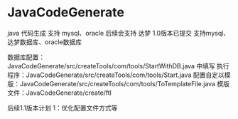# JavaCodeGenerate
java 代码生成 
支持 mysql、oracle 后续会支持 达梦
1.0版本已提交 支持mysql、达梦数据库、oracle数据库

数据库配置：JavaCodeGenerate/src/createTools/com/tools/StartWithDB.java 中填写
执行程序：JavaCodeGenerate/src/createTools/com/tools/Start.java
配置自定以模版：JavaCodeGenerate/src/createTools/com/tools/ToTemplateFile.java
模版文件：JavaCodeGenerate/create/ftl

后续1.1版本计划
1：优化配置文件方式等
